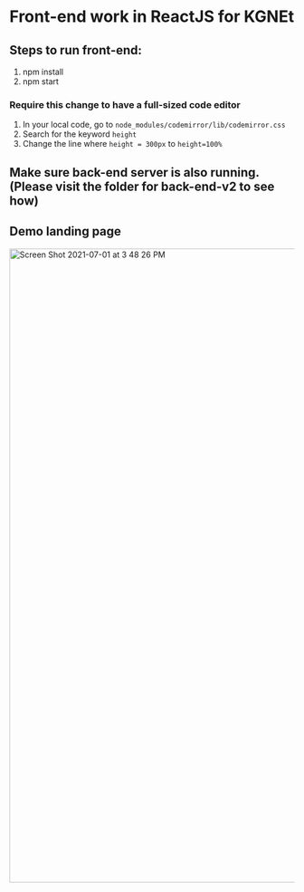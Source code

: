 # Front-end work in ReactJS for KGNEt

## Steps to run front-end:
1. npm install 
2. npm start

### Require this change to have a full-sized code editor
1. In your local code, go to `node_modules/codemirror/lib/codemirror.css`
2. Search for the keyword `height`
3. Change the line where `height = 300px` to `height=100%`

## Make sure back-end server is also running. (Please visit the folder for back-end-v2 to see how)

## Demo landing page

<img width="1120" alt="Screen Shot 2021-07-01 at 3 48 26 PM" src="https://user-images.githubusercontent.com/60043570/124181680-d68bf700-da83-11eb-9c8f-5c2bddcf3193.png">
